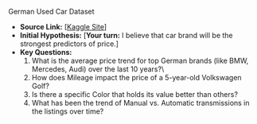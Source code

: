 German Used Car Dataset

* **Source Link:** [[Kaggle Site](https://www.kaggle.com/datasets/wspirat/germany-used-cars-dataset-2023)]
* **Initial Hypothesis:** [**Your turn:** I believe that car brand will be the strongest predictors of price.]
* **Key Questions:**
    1. What is the average price trend for top German brands (like BMW, Mercedes, Audi) over the last 10 years?\
    2.  How does Mileage impact the price of a 5-year-old Volkswagen Golf?
    3.  Is there a specific Color that holds its value better than others?
    4.  What has been the trend of Manual vs. Automatic transmissions in the listings over time?